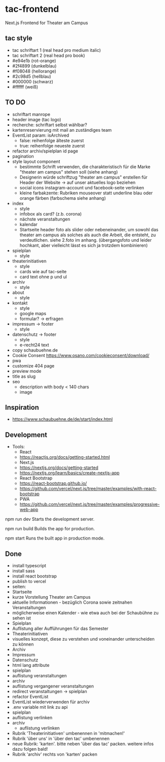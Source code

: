 # tac-frontend
Next.js Frontend for Theater am Campus

## tac style
- tac schriftart 1  (real head pro medium italic)
- tac schriftart 2  (real head pro book)
- #e94e1b (rot-orange)
- #2f4899 (dunkelblau)
- #f08048 (hellorange)
- #2c98d5 (hellblau)
- #000000 (schwarz)
- #ffffff (weiß)

## TO DO
- schriftart manrope
- header image (tac logo)
- recherche: schriftart selbst wählbar?
- kartenreservierung mit mail an zuständiges team
- EventList param: isArchived
  - false: reihenfolge älteste zuerst
  - true: reihenfolge neueste zuerst
- refactor archiv/spielplan id page
- pagination
- style layout component
  - bestimmte Schrift verwenden, die charakteristisch für die Marke "theater am campus" stehen soll (siehe anhang)
  - Designerin würde schriftzug "theater am campus" erstellen für Header der Website -> auf unser aktuelles logo beziehen
  - social icons instagram-account und facebook-seite verlinken
  - kleine farbakzente: Rubriken mouseover statt underline blau oder orange färben (farbschema siehe anhang)
- index
  - style
  - infobox als card? (z.b. corona)
  - nächste veranstaltungen
  - kalendar
  - Startseite header foto als slider oder nebeneinander, um sowohl das theater am campus als solches als auch die Arbeit, die entsteht, zu verdeutlichen. siehe 2.foto im anhang. (übergangsfoto und leider hochkant, aber vielleicht lässt es sich ja trotzdem kombinieren)
- spielplan
  - style 
- theaterinitiativen
  - style
  - cards wie auf tac-seite
  - card text ohne p und ul
- archiv
  - style 
- about
  - style
- kontakt
  - style 
  - google maps
  - formular? -> erfragen 
- impressum -> footer
  - style 
- datenschutz -> footer
  - style 
  - e-recht24 text
- copy schaubuehne.de
- Cookie Consent https://www.osano.com/cookieconsent/download/
- pwa 
- customize 404 page
- preview mode
- title as slug
- seo
  - description with body < 140 chars
  - image

## Inspiration
- https://www.schaubuehne.de/de/start/index.html

## Development
- Tools:
  - React
   - https://reactjs.org/docs/getting-started.html
  - Next.js
   - https://nextjs.org/docs/getting-started
   - https://nextjs.org/learn/basics/create-nextjs-app
  - React Bootstrap
   - https://react-bootstrap.github.io/
   - https://github.com/vercel/next.js/tree/master/examples/with-react-bootstrap
  - PWA 
   - https://github.com/vercel/next.js/tree/master/examples/progressive-web-app

npm run dev
Starts the development server.

npm run build
Builds the app for production.

npm start
Runs the built app in production mode.

## Done
- install typescript
- install sass
- install react bootstrap
- publish to vercel
- seiten:
 - Startseite
  - kurze Vorstellung Theater am Campus
  - aktuelle Informationen - bezüglich Corona sowie zeitnahen Veranstaltungen
  - möglicherweise einen Kalender - wie etwa auch bei der Schaubühne zu sehen ist
 - Spielplan
  - Auflistung aller Aufführungen für das Semester
 - Theaterinitiativen
  - visuelles konzept, diese zu verstehen und voneinander unterscheiden zu können  
 - Archiv
 - Impressum
 - Datenschutz
- html lang attribute
- spielplan
 - auflistung veranstaltungen
- archiv
 - auflistung vergangener veranstaltungen
- redirect veranstaltungen -> spielplan
- refactor EventList
- EventList wiederverwenden für archiv
- .env variable mit link zu api
- spielplan
 - auflistung verlinken
- archiv
  - auflistung verlinken
- Rubrik 'Theaterinitiativen' umbenennen in 'mitmachen!'
- Rubrik 'über uns' in 'über den tac' umbenennen
- neue Rubrik: 'karten'. bitte neben 'über das tac' packen. weitere infos dazu folgen bald!
- Rubrik 'archiv' rechts von 'karten' packen